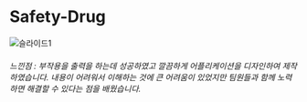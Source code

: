 # Safety-Drug
![슬라이드1](https://user-images.githubusercontent.com/100895439/174430416-d33b39d3-ed28-4a96-a1ba-9f6b60973b65.PNG)

###### 느낀점 : 부작용을 출력을 하는데 성공하였고 깔끔하게 어플리케이션을 디자인하여 제작하였습니다. 내용이 어려워서 이해하는 것에 큰 어려움이 있었지만 팀원들과 함께 노력하면 해결할 수 있다는 점을 배웠습니다.
